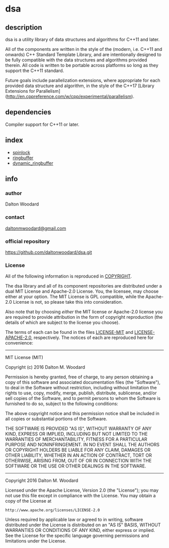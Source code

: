 dsa
===

## description

dsa is a utility library of data structures and algorithms for C++11 and later.

All of the components are written in the style of the (modern, i.e. C++11 and
onwards) C++ Standard Template Library, and are intentionally designed to be
fully compatible with the data structures and algorithms provided therein. All
code is written to be portable across platforms so long as they support the
C++11 standard.

Future goals include parallelization extensions, where appropriate for each
provided data structure and algorithm, in the style of the C++17 [Library
Extensions for Parallelism]
(http://en.cppreference.com/w/cpp/experimental/parallelism).

## dependencies

Compiler support for C++11 or later.

## index

* [spinlock](./spinlock/)
* [ringbuffer](./ringbuffer/)
* [dynamic_ringbuffer](./dynamic_ringbuffer/)

## info

### author

Dalton Woodard

### contact

daltonmwoodard@gmail.com

### official repository

https://github.com/daltonwoodard/dsa.git

### License

All of the following information is reproduced in [COPYRIGHT](COPYRIGHT.txt).

The dsa library and all of its component repositories are distributed under a
dual MIT License and Apache-2.0 License. You, the licensee, may choose either at
your option. The MIT License is GPL compatible, while the Apache-2.0 License is
not, so please take this into consideration.

Also note that by choosing *either* the MIT license *or* Apache-2.0 license
you are required to provide attribution in the form of copyright reproduction
(the details of which are subject to the license you choose).

The terms of each can be found in the files [LICENSE-MIT](LICENSE-MIT) and
[LICENSE-APACHE-2.0](LICENSE-APACHE-2.0), respectively. The notices of each are
reproduced here for convenience:

---

MIT License (MIT)

Copyright (c) 2016 Dalton M. Woodard

Permission is hereby granted, free of charge, to any person obtaining a copy
of this software and associated documentation files (the "Software"), to deal
in the Software without restriction, including without limitation the rights
to use, copy, modify, merge, publish, distribute, sublicense, and/or sell
copies of the Software, and to permit persons to whom the Software is
furnished to do so, subject to the following conditions:

The above copyright notice and this permission notice shall be included in all
copies or substantial portions of the Software.

THE SOFTWARE IS PROVIDED "AS IS", WITHOUT WARRANTY OF ANY KIND, EXPRESS OR
IMPLIED, INCLUDING BUT NOT LIMITED TO THE WARRANTIES OF MERCHANTABILITY,
FITNESS FOR A PARTICULAR PURPOSE AND NONINFRINGEMENT. IN NO EVENT SHALL THE
AUTHORS OR COPYRIGHT HOLDERS BE LIABLE FOR ANY CLAIM, DAMAGES OR OTHER
LIABILITY, WHETHER IN AN ACTION OF CONTRACT, TORT OR OTHERWISE, ARISING FROM,
OUT OF OR IN CONNECTION WITH THE SOFTWARE OR THE USE OR OTHER DEALINGS IN THE
SOFTWARE.

---

Copyright 2016 Dalton M. Woodard

Licensed under the Apache License, Version 2.0 (the "License");
you may not use this file except in compliance with the License.
You may obtain a copy of the License at

	http://www.apache.org/licenses/LICENSE-2.0

Unless required by applicable law or agreed to in writing, software
distributed under the License is distributed on an "AS IS" BASIS,
WITHOUT WARRANTIES OR CONDITIONS OF ANY KIND, either express or implied.
See the License for the specific language governing permissions and
limitations under the License.
